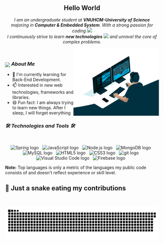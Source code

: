 <a href="#" target="_blank">
<!--   <img src="svg/c0mr4de.svg" width="1200" alt="c0mr4de-official" /> -->
</a>
<h2 align="center">Hello World</h2>
<p align="center">
  <em>
    I am an undergraduate student at <b>VNUHCM-University of Science</b><br>majoring in <b>Computer & Embedded System</b>. With a strong passion for coding <img src="./images/Developer.gif" width="30px">
    <br>I continuously strive to learn <b>new technologies</b> <img src="./images/Designer.gif" width="36px"> and unravel the core of complex problems.</b>
  </em> 
  <!-- <br> -->
  <!-- <img src="./images/dog_2.gif" width="50" /><i align="center">Thought : "Life is full of choices…choose wisely!”</i> <img src="./images/dog_1.gif" width="50" /> -->
</p>
 <img src="./images/divider.gif" alt="">
 <!-- <img  align="right" width=280 height=225px  src="https://cdn.dribbble.com/users/1059583/screenshots/4171367/coding-freak.gif" width="400" /> -->
  <img  align="right" width=280px height=220px  src="./images/code.gif" />

### <img src="./images/stats.gif" width="30px" style="vertical-align: bottom; margin-bottom: -1px"> **_About Me_**

<!-- ### <div style="display: flex; align-items: flex-end;"> -->
<!-- ### <img src="./images/stats.gif" width="30px" style="vertical-align: bottom; margin-bottom: 0px;"> **_About Me_** -->
  <!-- <strong>**About Me**</strong> -->
<!-- </div> -->

- 🌱 I'm currently learning for Back-End Development.
- 📫 Interested in new web technologies, frameworks and libraries.
- 😄 Fun fact: I am always trying to learn new things. After I sleep, I will forget everything

### **_🛠 Technologies and Tools 🛠_**

 <img src="./images/divider.gif" alt="">
<!-- https://simpleicons.org/ -->
  <p align="center">
  <span><img src="https://img.shields.io/badge/SpringJava-282C34?logo=spring&logoColor=#6DB33F" alt="Spring logo" title="Spring" height="25" /></span>
&nbsp;
<span><img src="https://img.shields.io/badge/JavaScript-282C34?logo=javascript&logoColor=F7DF1E" alt="JavaScript logo" title="JavaScript" height="25" /></span>
&nbsp;
<!-- <span><img src="https://img.shields.io/badge/ReactJS-282C34?logo=react&logoColor=61DAFB" alt="ReactJS logo" title="ReactJS" height="25" /></span>
&nbsp; -->
<!-- <span><img src="https://img.shields.io/badge/Redux-282C34?logo=redux&logoColor=764ABC" alt="Redux logo" title="Redux" height="25" /></span>
&nbsp; -->
<span><img src="https://img.shields.io/badge/Node.js-282C34?logo=node.js&logoColor=00F200" alt="Node.js logo" title="Node.js" height="25" /></span>
&nbsp;
<span><img src="https://img.shields.io/badge/MongoDB-282C34?logo=mongodb&logoColor=47A248" alt="MongoDB logo" title="MongoDB" height="25" /></span>
&nbsp;
<span><img src="https://img.shields.io/badge/MySQL-282C34?logo=mysql&logoColor=4479A1" alt="MySQL logo" title="MySQL" height="25" /></span>
&nbsp;
<!-- <span><img src="https://img.shields.io/badge/Three.js-282C34?logo=three.js&logoColor=FFFFFF" alt="Three.js logo" title="Three.js" height="25" /></span>
&nbsp; -->
<span><img src="https://img.shields.io/badge/HTML5-282C34?logo=html5&logoColor=E34F26" alt="HTML5 logo" title="HTML5" height="25" /></span>
&nbsp;
<span><img src="https://img.shields.io/badge/CSS3-282C34?logo=css3&logoColor=1572B6" alt="CSS3 logo" title="CSS3" height="25" /></span>
&nbsp;
<!-- <span><img src="https://img.shields.io/badge/Sass-282C34?logo=sass&logoColor=CC6699" alt="SASS logo" title="SASS" height="25" /></span>
&nbsp; -->
<!-- <span><img src="https://img.shields.io/badge/Bootstrap-282C34?logo=bootstrap&logoColor=7952B3" alt="Bootstrap logo" title="Bootstrap" height="25" /></span>
&nbsp; -->
<!-- <span><img src="https://img.shields.io/badge/ESLint-282C34?logo=eslint&logoColor=4B32C3" alt="ESLint logo" title="ESLint" height="25" /></span>
&nbsp; -->
<span><img src="https://img.shields.io/badge/git-282C34?logo=git&logoColor=F05032" alt="git logo" title="git" height="25" /></span>
&nbsp;
<span><img src="https://img.shields.io/badge/VS%20Code-282C34?logo=visual-studio-code&logoColor=007ACC" alt="Visual Studio Code logo" title="Visual Studio Code" height="25" /></span>
&nbsp;
<span><img src="https://img.shields.io/badge/Firebase-282C34?logo=firebase&logoColor=FFCA28" alt="Firebase logo" title="Firebase" height="25" /></span>
&nbsp;
<!-- <span><img src="https://img.shields.io/badge/WordPress-282C34?logo=wordPress&logoColor=21759B" alt="WordPress logo" title="WordPress" height="25" /></span>
&nbsp; -->
  <!-- </p> -->
<!-- <br> -->
<!-- 
### ***📊 GitHub Profile Stats***
 <img src="./images/divider.gif" alt="">

 <!-- <div align=center>
  <a href="#" title="c0mr4de">
    <img width="315" height="200" align="center" src="https://github-readme-stats.vercel.app/api/top-langs/?username=c0mr4dex&hide=c%23,powershell,Mathematica,Ruby,Objective-C,Objective-C%2b%2b,Cuda&theme=tokyonight&langs_count=8&layout=compact&border_color=61dafb&text_color=ffffff&hide_border=true" />
  </a>

  <a href="#" title="c0mr4de">
    <img align="right" width="434" src="https://github-readme-stats.vercel.app/api?username=c0mr4dex&show_icons=true&theme=tokyonight&border_color=61dafb&hide_border=true" />
  </a>
</div>  -->

<b>Note:</b> Top languages is only a metric of the languages my public code consists of and doesn't reflect experience or skill level.

<h2> 🐍 Just a snake eating my contributions</h2>
 <img src="./images/divider.gif" alt="">

![snake gif](https://github.com/c0mr4dev/c0mr4dev/blob/output/github-contribution-grid-snake.svg)
